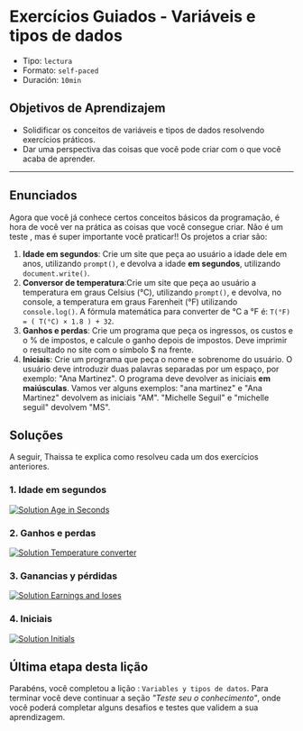 # Exercícios Guiados - Variáveis e tipos de dados

- Tipo: `lectura`
- Formato: `self-paced`
- Duración: `10min`

## Objetivos de Aprendizajem

- Solidificar os conceitos de variáveis e tipos de dados resolvendo exercícios
  práticos.
- Dar uma perspectiva das coisas que você pode criar com o que você acaba de
  aprender.

***

## Enunciados

Agora que você já conhece certos conceitos básicos da programação, é hora de
você ver na prática as coisas que você consegue criar. Não é um teste , mas é
super importante você praticar!! Os projetos a criar são:

1. **Idade em segundos**: Crie um site que peça ao usuário a idade dele em anos,
   utilizando `prompt()`, e devolva a idade **em segundos**, utilizando
   `document.write()`.
2. **Conversor de temperatura**:Crie um site que peça ao usuário a temperatura
   em graus Celsius (°C), utilizando `prompt()`, e devolva, no console, a
   temperatura em graus Farenheit (°F) utilizando `console.log()`. A fórmula
   matemática para converter de °C a °F é: `T(°F) = ( T(°C) × 1.8 ) + 32`.
3. **Ganhos e perdas**: Crie um programa que peça os ingressos, os custos e o %
   de impostos, e calcule o ganho depois de impostos. Deve imprimir o resultado
   no site com o símbolo $ na frente.
4. **Iniciais**: Crie um programa que peça o nome e sobrenome do usuário. O
   usuário deve introduzir duas palavras separadas por um espaço, por exemplo:
   "Ana Martinez". O programa deve devolver as iniciais **em maiúsculas**. Vamos
   ver alguns exemplos: "ana martinez" e "Ana Martinez" devolvem as iniciais
   "AM". "Michelle Seguil" e "michelle seguil" devolvem "MS".

## Soluções

A seguir, Thaissa te explica como resolveu cada um dos exercícios anteriores.

### 1.  Idade em segundos

[![Solution Age in Seconds](https://embed-ssl.wistia.com/deliveries/9d6c875fd50f8b845f6f6e8ec6ca2d471c6a49ff.jpg?image_play_button_size=2x&amp;image_crop_resized=960x540&amp;image_play_button=1&amp;image_play_button_color=f7b617e0)](https://laboratoria.wistia.com/medias/a9x43umo91?wvideo=a9x43umo91)

### 2. Ganhos e perdas

[![Solution Temperature converter](https://embed-ssl.wistia.com/deliveries/326565ee59de640f72cba3b9b227ef62d0a1b15a.jpg?image_play_button_size=2x&amp;image_crop_resized=960x540&amp;image_play_button=1&amp;image_play_button_color=f7b617e0)](https://laboratoria.wistia.com/medias/ri4tobcdz5?wvideo=ri4tobcdz5)

### 3. Ganancias y pérdidas

[![Solution Earnings and loses](https://embed-ssl.wistia.com/deliveries/6cb92e318311cf2c730164f665c3ea4c5e0e7749.jpg?image_play_button_size=2x&amp;image_crop_resized=960x540&amp;image_play_button=1&amp;image_play_button_color=f7b617e0)](https://laboratoria.wistia.com/medias/r92tdew4i6?wvideo=r92tdew4i6)

### 4. Iniciais

[![Solution Initials](https://embed-ssl.wistia.com/deliveries/5bbc757fbad4eb09b79aa261a502e815c0a3c983.jpg?image_play_button_size=2x&amp;image_crop_resized=960x540&amp;image_play_button=1&amp;image_play_button_color=f7b617e0)](https://laboratoria.wistia.com/medias/cn7vfs5x1e?wvideo=cn7vfs5x1e)

## Última etapa desta lição

Parabéns, você completou a lição : `Variables y tipos de datos`. Para terminar
você deve continuar a seção _"Teste seu o conhecimento"_, onde você poderá
completar alguns desafios e testes que validem a sua aprendizagem.
